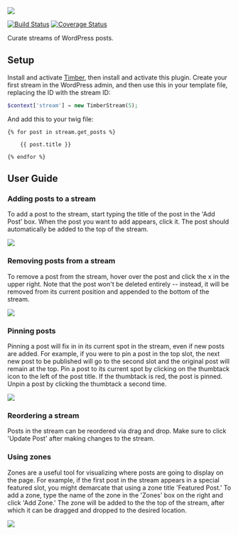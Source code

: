 ![](https://github.com/Upstatement/stream-manager/blob/master/assets/stream_manager-readme_banner.png)

[![Build Status](https://magnum.travis-ci.com/Upstatement/stream-manager.svg?token=d8Cx5Kv4z1vKq3YdKbM2)](https://magnum.travis-ci.com/Upstatement/stream-manager)
[![Coverage Status](https://coveralls.io/repos/Upstatement/stream-manager/badge.svg?branch=master&service=github&t=0LpO9W)](https://coveralls.io/github/Upstatement/stream-manager?branch=master)

Curate streams of WordPress posts.

## Setup

Install and activate [Timber](https://github.com/jarednova/timber), then install and activate this plugin. Create your first stream in the WordPress admin, and then use this in your template file, replacing the ID with the stream ID:

```php
$context['stream'] = new TimberStream(5);
```

And add this to your twig file:

```twig
{% for post in stream.get_posts %}

    {{ post.title }}

{% endfor %}
```

## User Guide

### Adding posts to a stream

To add a post to the stream, start typing the title of the post in the 'Add Post' box.  When the post you want to add appears, click it.  The post should automatically be added to the top of the stream.

![](https://github.com/Upstatement/stream-manager/blob/master/assets/screenshot-add.png)

### Removing posts from a stream

To remove a post from the stream, hover over the post and click the x in the upper right.  Note that the post won't be deleted entirely -- instead, it will be removed from its current position and appended to the bottom of the stream.

![](https://github.com/Upstatement/stream-manager/blob/master/assets/screenshot-remove.png)

### Pinning posts

Pinning a post will fix in in its current spot in the stream, even if new posts are added.  For example, if you were to pin a post in the top slot, the next new post to be published will go to the second slot and the original post will remain at the top.  Pin a post to its current spot by clicking on the thumbtack icon to the left of the post title.  If the thumbtack is red, the post is pinned.  Unpin a post by clicking the thumbtack a second time.

![](https://github.com/Upstatement/stream-manager/blob/master/assets/screenshot-pin.png)

### Reordering a stream

Posts in the stream can be reordered via drag and drop.  Make sure to click 'Update Post' after making changes to the stream.

### Using zones

Zones are a useful tool for visualizing where posts are going to display on the page.  For example, if the first post in the stream appears in a special featured slot, you might demarcate that using a zone title 'Featured Post.'  To add a zone, type the name of the zone in the 'Zones' box on the right and click 'Add Zone.'  The zone will be added to the the top of the stream, after which it can be dragged and dropped to the desired location.

![](https://github.com/Upstatement/stream-manager/blob/master/assets/screenshot-zones.png)

